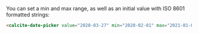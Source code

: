 You can set a min and max range, as well as an initial value with ISO 8601 formatted strings:

```html
<calcite-date-picker value="2020-03-27" min="2020-02-01" max="2021-01-01"></calcite-date-picker>
```
